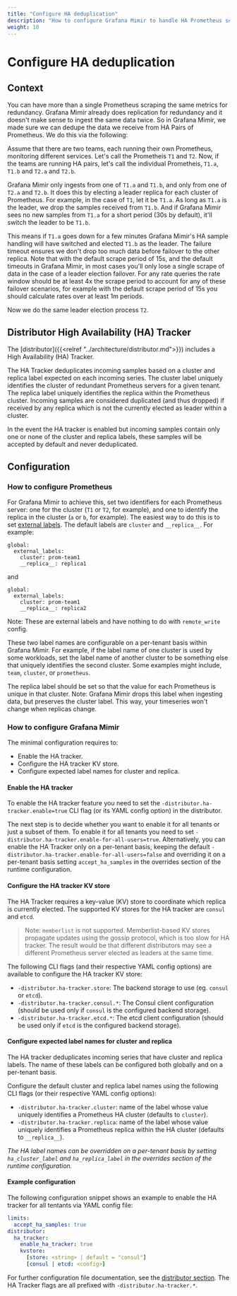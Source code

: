 ```yaml
---
title: "Configure HA deduplication"
description: "How to configure Grafana Mimir to handle HA Prometheus server deduplication."
weight: 10
---
```


# Configure HA deduplication

## Context

You can have more than a single Prometheus scraping the same metrics for redundancy. Grafana Mimir already does replication for redundancy and it doesn't make sense to ingest the same data twice. So in Grafana Mimir, we made sure we can dedupe the data we receive from HA Pairs of Prometheus. We do this via the following:

Assume that there are two teams, each running their own Prometheus, monitoring different services. Let's call the Prometheis `T1` and `T2`. Now, if the teams are running HA pairs, let's call the individual Prometheis, `T1.a`, `T1.b` and `T2.a` and `T2.b`.

Grafana Mimir only ingests from one of `T1.a` and `T1.b`, and only from one of `T2.a` and `T2.b`. It does this by electing a leader replica for each cluster of Prometheus. For example, in the case of `T1`, let it be `T1.a`. As long as `T1.a` is the leader, we drop the samples received from `T1.b`. And if Grafana Mimir sees no new samples from `T1.a` for a short period (30s by default), it'll switch the leader to be `T1.b`.

This means if `T1.a` goes down for a few minutes Grafana Mimir's HA sample handling will have switched and elected `T1.b` as the leader. The failure timeout ensures we don't drop too much data before failover to the other replica. Note that with the default scrape period of 15s, and the default timeouts in Grafana Mimir, in most cases you'll only lose a single scrape of data in the case of a leader election failover. For any rate queries the rate window should be at least 4x the scrape period to account for any of these failover scenarios, for example with the default scrape period of 15s you should calculate rates over at least 1m periods.

Now we do the same leader election process `T2`.

## Distributor High Availability (HA) Tracker

The [distributor]({{<relref "../architecture/distributor.md">}}) includes a High Availability (HA) Tracker.

The HA Tracker deduplicates incoming samples based on a cluster and replica label expected on each incoming series.
The cluster label uniquely identifies the cluster of redundant Prometheus servers for a given tenant.
The replica label uniquely identifies the replica within the Prometheus cluster.
Incoming samples are considered duplicated (and thus dropped) if received by any replica which is not the currently elected as leader within a cluster.

In the event the HA tracker is enabled but incoming samples contain only one or none of the cluster and replica labels, these samples will be accepted by default and never deduplicated.

## Configuration

### How to configure Prometheus

For Grafana Mimir to achieve this, set two identifiers for each Prometheus server: one for the cluster (`T1` or `T2`, for example), and one to identify the replica in the cluster (`a` or `b`, for example). The easiest way to do this is to set [external labels](https://prometheus.io/docs/prometheus/latest/configuration/configuration/). The default labels are `cluster` and `__replica__`. For example:

```
global:
  external_labels:
    cluster: prom-team1
    __replica__: replica1
```

and

```
global:
  external_labels:
    cluster: prom-team1
    __replica__: replica2
```

Note: These are external labels and have nothing to do with `remote_write` config.

These two label names are configurable on a per-tenant basis within Grafana Mimir. For example, if the label name of one cluster is used by some workloads, set the label name of another cluster to be something else that uniquely identifies the second cluster. Some examples might include, `team`, `cluster`, or `prometheus`.

The replica label should be set so that the value for each Prometheus is unique in that cluster. Note: Grafana Mimir drops this label when ingesting data, but preserves the cluster label. This way, your timeseries won't change when replicas change.

### How to configure Grafana Mimir

The minimal configuration requires to:

- Enable the HA tracker.
- Configure the HA tracker KV store.
- Configure expected label names for cluster and replica.

#### Enable the HA tracker

To enable the HA tracker feature you need to set the `-distributor.ha-tracker.enable=true` CLI flag (or its YAML config option) in the distributor.

The next step is to decide whether you want to enable it for all tenants or just a subset of them.
To enable it for all tenants you need to set `-distributor.ha-tracker.enable-for-all-users=true`.
Alternatively, you can enable the HA Tracker only on a per-tenant basis, keeping the default `-distributor.ha-tracker.enable-for-all-users=false` and overriding it on a per-tenant basis setting `accept_ha_samples` in the overrides section of the runtime configuration.

#### Configure the HA tracker KV store

The HA Tracker requires a key-value (KV) store to coordinate which replica is currently elected.
The supported KV stores for the HA tracker are `consul` and `etcd`.

> Note: `memberlist` is not supported. Memberlist-based KV stores propagate updates using the gossip protocol, which is too slow for HA tracker. The result would be that different distributors may see a different Prometheus server elected as leaders at the same time.

The following CLI flags (and their respective YAML config options) are available to configure the HA tracker KV store:

- `-distributor.ha-tracker.store`: The backend storage to use (eg. `consul` or `etcd`).
- `-distributor.ha-tracker.consul.*`: The Consul client configuration (should be used only if `consul` is the configured backend storage).
- `-distributor.ha-tracker.etcd.*`: The etcd client configuration (should be used only if `etcd` is the configured backend storage).

#### Configure expected label names for cluster and replica

The HA tracker deduplicates incoming series that have cluster and replica labels.
The name of these labels can be configured both globally and on a per-tenant basis.

Configure the default cluster and replica label names using the following CLI flags (or their respective YAML config options):

- `-distributor.ha-tracker.cluster`: name of the label whose value uniquely identifies a Prometheus HA cluster (defaults to `cluster`).
- `-distributor.ha-tracker.replica`: name of the label whose value uniquely identifies a Prometheus replica within the HA cluster (defaults to `__replica__`).

_The HA label names can be overridden on a per-tenant basis by setting `ha_cluster_label` and `ha_replica_label` in the overrides section of the runtime configuration._

#### Example configuration

The following configuration snippet shows an example to enable the HA tracker for all tentants via YAML config file:

```yaml
limits:
  accept_ha_samples: true
distributor:
  ha_tracker:
    enable_ha_tracker: true
    kvstore:
      [store: <string> | default = "consul"]
      [consul | etcd: <config>]
```

For further configuration file documentation, see the [distributor section](../configuration/config-file-reference.md#distributor). The HA Tracker flags are all prefixed with `-distributor.ha-tracker.*`.
